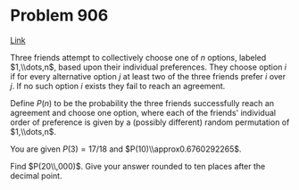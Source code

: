 # Problem 906

[Link](https://projecteuler.net/problem=906)

Three friends attempt to collectively choose one of $n$ options, labeled $1,\\dots,n$, based upon their individual preferences. They choose option $i$ if for every alternative option $j$ at least two of the three friends prefer $i$ over $j$. If no such option $i$ exists they fail to reach an agreement. 

Define $P(n)$ to be the probability the three friends successfully reach an agreement and choose one option, where each of the friends' individual order of preference is given by a (possibly different) random permutation of $1,\\dots,n$. 

You are given $P(3)=17/18$ and $P(10)\\approx0.6760292265$. 

Find $P(20\\,000)$. Give your answer rounded to ten places after the decimal point.